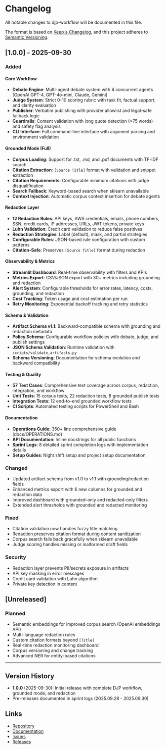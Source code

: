# Changelog

All notable changes to djp-workflow will be documented in this file.

The format is based on [Keep a Changelog](https://keepachangelog.com/en/1.0.0/),
and this project adheres to [Semantic Versioning](https://semver.org/spec/v2.0.0.html).

## [1.0.0] - 2025-09-30

### Added

#### Core Workflow
- **Debate Engine**: Multi-agent debate system with 4 concurrent agents (OpenAI GPT-4, GPT-4o-mini, Claude, Gemini)
- **Judge System**: Strict 0-10 scoring rubric with task fit, factual support, and clarity evaluation
- **Publisher**: Verbatim publishing with provider allowlist and legal-safe fallback logic
- **Guardrails**: Content validation with long quote detection (>75 words) and safety flag analysis
- **CLI Interface**: Full command-line interface with argument parsing and environment validation

#### Grounded Mode (Full)
- **Corpus Loading**: Support for .txt, .md, and .pdf documents with TF-IDF search
- **Citation Extraction**: `[Source Title]` format with validation and snippet extraction
- **Citation Requirements**: Configurable minimum citations with judge disqualification
- **Search Fallback**: Keyword-based search when sklearn unavailable
- **Context Injection**: Automatic corpus context insertion for debate agents

#### Redaction Layer
- **12 Redaction Rules**: API keys, AWS credentials, emails, phone numbers, SSN, credit cards, IP addresses, URLs, JWT tokens, private keys
- **Luhn Validation**: Credit card validation to reduce false positives
- **Redaction Strategies**: Label (default), mask, and partial strategies
- **Configurable Rules**: JSON-based rule configuration with custom patterns
- **Citation-Safe**: Preserves `[Source Title]` format during redaction

#### Observability & Metrics
- **Streamlit Dashboard**: Real-time observability with filters and KPIs
- **Metrics Export**: CSV/JSON export with 30+ metrics including grounding and redaction
- **Alert System**: Configurable thresholds for error rates, latency, costs, grounding, and redaction
- **Cost Tracking**: Token usage and cost estimation per run
- **Retry Monitoring**: Exponential backoff tracking and retry statistics

#### Schema & Validation
- **Artifact Schema v1.1**: Backward-compatible schema with grounding and redaction metadata
- **Policy Schema**: Configurable workflow policies with debate, judge, and publish settings
- **JSON Schema Validation**: Runtime validation with `scripts/validate_artifacts.py`
- **Schema Versioning**: Documentation for schema evolution and backward compatibility

#### Testing & Quality
- **57 Test Cases**: Comprehensive test coverage across corpus, redaction, integration, and workflow
- **Unit Tests**: 15 corpus tests, 22 redaction tests, 8 grounded publish tests
- **Integration Tests**: 12 end-to-end grounded workflow tests
- **CI Scripts**: Automated testing scripts for PowerShell and Bash

#### Documentation
- **Operations Guide**: 350+ line comprehensive guide (docs/OPERATIONS.md)
- **API Documentation**: Inline docstrings for all public functions
- **Sprint Logs**: 8 detailed sprint completion logs with implementation details
- **Setup Guides**: Night shift setup and project setup documentation

### Changed
- Updated artifact schema from v1.0 to v1.1 with grounding/redaction fields
- Enhanced metrics export with 6 new columns for grounded and redaction data
- Improved dashboard with grounded-only and redacted-only filters
- Extended alert thresholds with grounded and redacted monitoring

### Fixed
- Citation validation now handles fuzzy title matching
- Redaction preserves citation format during content sanitization
- Corpus search falls back gracefully when sklearn unavailable
- Judge scoring handles missing or malformed draft fields

### Security
- Redaction layer prevents PII/secrets exposure in artifacts
- API key masking in error messages
- Credit card validation with Luhn algorithm
- Private key detection in content

## [Unreleased]

### Planned
- Semantic embeddings for improved corpus search (OpenAI embeddings API)
- Multi-language redaction rules
- Custom citation formats beyond `[Title]`
- Real-time redaction monitoring dashboard
- Corpus versioning and change tracking
- Advanced NER for entity-based citations

---

## Version History

- **1.0.0** (2025-09-30): Initial release with complete DJP workflow, grounded mode, and redaction
- Pre-releases documented in sprint logs (2025.09.28 - 2025.09.30)

## Links

- [Repository](https://github.com/yourusername/djp-workflow)
- [Documentation](https://github.com/yourusername/djp-workflow/blob/main/docs/OPERATIONS.md)
- [Issues](https://github.com/yourusername/djp-workflow/issues)
- [Releases](https://github.com/yourusername/djp-workflow/releases)
